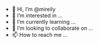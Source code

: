 - 👋 Hi, I’m @mireily
- 👀 I’m interested in ...
- 🌱 I’m currently learning ...
- 💞️ I’m looking to collaborate on ...
- 📫 How to reach me ...

<!---
mireily/mireily is a ✨ special ✨ repository because its `README.md` (this file) appears on your GitHub profile.
You can click the Preview link to take a look at your changes.
--->
